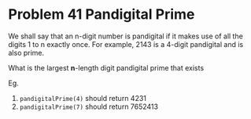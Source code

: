 # Problem 41 Pandigital Prime

We shall say that an n-digit number is pandigital if it makes use of all the digits 1 to n exactly once. For example, 2143 is a 4-digit pandigital and is also prime.

What is the largest **n**-length digit pandigital prime that exists

Eg.

1. ```pandigitalPrime(4)``` should return 4231
2. ```pandigitalPrime(7)``` should return 7652413

